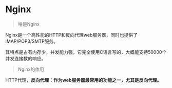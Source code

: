 # Nginx

> 啥是Nginx

Nginx是一个高性能的HTTP和反向代理web服务器，同时也提供了IMAP/POP3/SMTP服务。

其特点是占有内存少，并发能力强，它完全使用C语言写的，大概能支持50000个并发连接数的响应。



> Nginx的作用

HTTP代理，**反向代理：作为web服务器最常用的功能之一，尤其是反向代理。**